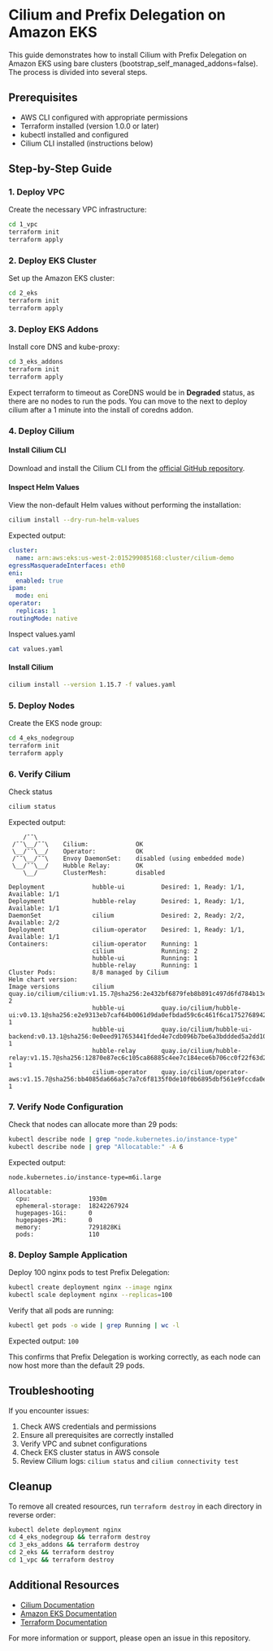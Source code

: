 # Cilium and Prefix Delegation on Amazon EKS

This guide demonstrates how to install Cilium with Prefix Delegation on Amazon EKS using bare clusters (bootstrap_self_managed_addons=false). The process is divided into several steps.

## Prerequisites

- AWS CLI configured with appropriate permissions
- Terraform installed (version 1.0.0 or later)
- kubectl installed and configured
- Cilium CLI installed (instructions below)

## Step-by-Step Guide

### 1. Deploy VPC

Create the necessary VPC infrastructure:

```bash
cd 1_vpc
terraform init
terraform apply
```

### 2. Deploy EKS Cluster

Set up the Amazon EKS cluster:

```bash
cd 2_eks
terraform init
terraform apply
```

### 3. Deploy EKS Addons

Install core DNS and kube-proxy:

```bash
cd 3_eks_addons
terraform init
terraform apply
```
Expect terraform to timeout as CoreDNS would be in **Degraded** status, as there are no nodes to run the pods. You can move to the next to deploy cilium after a 1 minute into the install of coredns addon.

### 4. Deploy Cilium

#### Install Cilium CLI

Download and install the Cilium CLI from the [official GitHub repository](https://github.com/cilium/cilium-cli).

#### Inspect Helm Values

View the non-default Helm values without performing the installation:

```bash
cilium install --dry-run-helm-values
```

Expected output:

```yaml
cluster:
  name: arn:aws:eks:us-west-2:015299085168:cluster/cilium-demo
egressMasqueradeInterfaces: eth0
eni:
  enabled: true
ipam:
  mode: eni
operator:
  replicas: 1
routingMode: native
```

Inspect values.yaml
```bash
cat values.yaml
```

#### Install Cilium

```bash
cilium install --version 1.15.7 -f values.yaml
```

### 5. Deploy Nodes

Create the EKS node group:

```bash
cd 4_eks_nodegroup
terraform init
terraform apply
```

### 6. Verify Cilium

Check status
```bash
cilium status
```
Expected output:
```
    /¯¯\
 /¯¯\__/¯¯\    Cilium:             OK
 \__/¯¯\__/    Operator:           OK
 /¯¯\__/¯¯\    Envoy DaemonSet:    disabled (using embedded mode)
 \__/¯¯\__/    Hubble Relay:       OK
    \__/       ClusterMesh:        disabled

Deployment             hubble-ui          Desired: 1, Ready: 1/1, Available: 1/1
Deployment             hubble-relay       Desired: 1, Ready: 1/1, Available: 1/1
DaemonSet              cilium             Desired: 2, Ready: 2/2, Available: 2/2
Deployment             cilium-operator    Desired: 1, Ready: 1/1, Available: 1/1
Containers:            cilium-operator    Running: 1
                       cilium             Running: 2
                       hubble-ui          Running: 1
                       hubble-relay       Running: 1
Cluster Pods:          8/8 managed by Cilium
Helm chart version:
Image versions         cilium             quay.io/cilium/cilium:v1.15.7@sha256:2e432bf6879feb8b891c497d6fd784b13e53456017d2b8e4ea734145f0282ef0: 2
                       hubble-ui          quay.io/cilium/hubble-ui:v0.13.1@sha256:e2e9313eb7caf64b0061d9da0efbdad59c6c461f6ca1752768942bfeda0796c6: 1
                       hubble-ui          quay.io/cilium/hubble-ui-backend:v0.13.1@sha256:0e0eed917653441fded4e7cdb096b7be6a3bddded5a2dd10812a27b1fc6ed95b: 1
                       hubble-relay       quay.io/cilium/hubble-relay:v1.15.7@sha256:12870e87ec6c105ca86885c4ee7c184ece6b706cc0f22f63d2a62a9a818fd68f: 1
                       cilium-operator    quay.io/cilium/operator-aws:v1.15.7@sha256:bb4085da666a5c7a7c6f8135f0de10f0b6895dbf561e9fccda0e272b51bb936e: 1
```

### 7. Verify Node Configuration

Check that nodes can allocate more than 29 pods:

```bash
kubectl describe node | grep "node.kubernetes.io/instance-type"
kubectl describe node | grep "Allocatable:" -A 6
```

Expected output:

```
node.kubernetes.io/instance-type=m6i.large

Allocatable:
  cpu:                1930m
  ephemeral-storage:  18242267924
  hugepages-1Gi:      0
  hugepages-2Mi:      0
  memory:             7291828Ki
  pods:               110
```

### 8. Deploy Sample Application

Deploy 100 nginx pods to test Prefix Delegation:

```bash
kubectl create deployment nginx --image nginx
kubectl scale deployment nginx --replicas=100
```

Verify that all pods are running:

```bash
kubectl get pods -o wide | grep Running | wc -l
```

Expected output: `100`

This confirms that Prefix Delegation is working correctly, as each node can now host more than the default 29 pods.

## Troubleshooting

If you encounter issues:

1. Check AWS credentials and permissions
2. Ensure all prerequisites are correctly installed
3. Verify VPC and subnet configurations
4. Check EKS cluster status in AWS console
5. Review Cilium logs: `cilium status` and `cilium connectivity test`

## Cleanup

To remove all created resources, run `terraform destroy` in each directory in reverse order:

```bash
kubectl delete deployment nginx
cd 4_eks_nodegroup && terraform destroy
cd 3_eks_addons && terraform destroy
cd 2_eks && terraform destroy
cd 1_vpc && terraform destroy
```

## Additional Resources

- [Cilium Documentation](https://docs.cilium.io/)
- [Amazon EKS Documentation](https://docs.aws.amazon.com/eks/)
- [Terraform Documentation](https://www.terraform.io/docs/)

For more information or support, please open an issue in this repository.